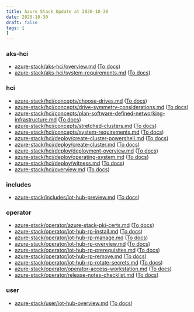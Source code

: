 ```yaml
---
title: Azure Stack Update at 2020-10-30
date: 2020-10-30
draft: false
tags: [
]
---
```


### aks-hci
- [azure-stack/aks-hci/overview.md](https://github.com/MicrosoftDocs/azure-stack-docs/compare/028a83d..df9f255#diff-1f5cbdd32969a5fad4a7dff44593ba234e2900ee4bfeb954448829ffc5218c3f) ([To docs](https://docs.microsoft.com/en-us/azure-stack/aks-hci/overview?WT.mc_id=AZ-MVP-5003408))
- [azure-stack/aks-hci/system-requirements.md](https://github.com/MicrosoftDocs/azure-stack-docs/compare/028a83d..df9f255#diff-ba50499be817eb2123215138e8a48b68f2b28a008832befc2c79d07d2e31e1c4) ([To docs](https://docs.microsoft.com/en-us/azure-stack/aks-hci/system-requirements?WT.mc_id=AZ-MVP-5003408))
    
### hci
- [azure-stack/hci/concepts/choose-drives.md](https://github.com/MicrosoftDocs/azure-stack-docs/compare/028a83d..df9f255#diff-afe551857735d19fcc8b5f3c5315e2ecd6478f9aac5f5945d69c99a5b42acd4f) ([To docs](https://docs.microsoft.com/en-us/azure-stack/hci/concepts/choose-drives?WT.mc_id=AZ-MVP-5003408))
- [azure-stack/hci/concepts/drive-symmetry-considerations.md](https://github.com/MicrosoftDocs/azure-stack-docs/compare/028a83d..df9f255#diff-23e2f14c2998902ee32dec246cbd6d10c083e19af1eab244421e483d9bbdefd1) ([To docs](https://docs.microsoft.com/en-us/azure-stack/hci/concepts/drive-symmetry-considerations?WT.mc_id=AZ-MVP-5003408))
- [azure-stack/hci/concepts/plan-software-defined-networking-infrastructure.md](https://github.com/MicrosoftDocs/azure-stack-docs/compare/028a83d..df9f255#diff-bad16f21dc0c18dcd1a3827aefb839efd45721208845225b8fc9d0a98e672815) ([To docs](https://docs.microsoft.com/en-us/azure-stack/hci/concepts/plan-software-defined-networking-infrastructure?WT.mc_id=AZ-MVP-5003408))
- [azure-stack/hci/concepts/stretched-clusters.md](https://github.com/MicrosoftDocs/azure-stack-docs/compare/028a83d..df9f255#diff-b1f254fccb4ce3f56a0c6f80ed7e30089a8f535b56d86e769b1d396663d6e689) ([To docs](https://docs.microsoft.com/en-us/azure-stack/hci/concepts/stretched-clusters?WT.mc_id=AZ-MVP-5003408))
- [azure-stack/hci/concepts/system-requirements.md](https://github.com/MicrosoftDocs/azure-stack-docs/compare/028a83d..df9f255#diff-8393a98fd69eaa8eb25ffa8e0239e2120b26053a29822063bc8b89f5c5fa0f52) ([To docs](https://docs.microsoft.com/en-us/azure-stack/hci/concepts/system-requirements?WT.mc_id=AZ-MVP-5003408))
- [azure-stack/hci/deploy/create-cluster-powershell.md](https://github.com/MicrosoftDocs/azure-stack-docs/compare/028a83d..df9f255#diff-165f1b321816dd37155663ecc7d142e64e1ce13e313fdb19a059b429c5bb13bc) ([To docs](https://docs.microsoft.com/en-us/azure-stack/hci/deploy/create-cluster-powershell?WT.mc_id=AZ-MVP-5003408))
- [azure-stack/hci/deploy/create-cluster.md](https://github.com/MicrosoftDocs/azure-stack-docs/compare/028a83d..df9f255#diff-2ecf308c634813758aecc17770ff275ec7c20bad184782c9d1818b31f08c0738) ([To docs](https://docs.microsoft.com/en-us/azure-stack/hci/deploy/create-cluster?WT.mc_id=AZ-MVP-5003408))
- [azure-stack/hci/deploy/deployment-overview.md](https://github.com/MicrosoftDocs/azure-stack-docs/compare/028a83d..df9f255#diff-229b35ab382cf05a8255d69708e2b0b9678116c78bf29c20350150b42ca4801d) ([To docs](https://docs.microsoft.com/en-us/azure-stack/hci/deploy/deployment-overview?WT.mc_id=AZ-MVP-5003408))
- [azure-stack/hci/deploy/operating-system.md](https://github.com/MicrosoftDocs/azure-stack-docs/compare/028a83d..df9f255#diff-99909f2194e80a06a9ae0690c5604cc8dea0396bc768829bd0f951bfc2472d80) ([To docs](https://docs.microsoft.com/en-us/azure-stack/hci/deploy/operating-system?WT.mc_id=AZ-MVP-5003408))
- [azure-stack/hci/deploy/witness.md](https://github.com/MicrosoftDocs/azure-stack-docs/compare/028a83d..df9f255#diff-fb19844f318011c9e35b3bbbbbd9c0f362c070e9aa4f3ae586d423112e0dd5c9) ([To docs](https://docs.microsoft.com/en-us/azure-stack/hci/deploy/witness?WT.mc_id=AZ-MVP-5003408))
- [azure-stack/hci/overview.md](https://github.com/MicrosoftDocs/azure-stack-docs/compare/028a83d..df9f255#diff-f9fba30337eb93bcd65be05863564a1d90430459bc6fd283f6b335f7c0141703) ([To docs](https://docs.microsoft.com/en-us/azure-stack/hci/overview?WT.mc_id=AZ-MVP-5003408))
    
### includes
- [azure-stack/includes/iot-hub-preview.md](https://github.com/MicrosoftDocs/azure-stack-docs/compare/028a83d..df9f255#diff-a6e6f3a8c7b62626b675752f64f8f46f9df9259045404aaffce35bff776fbc29) ([To docs](https://docs.microsoft.com/en-us/azure-stack/includes/iot-hub-preview?WT.mc_id=AZ-MVP-5003408))
    
### operator
- [azure-stack/operator/azure-stack-pki-certs.md](https://github.com/MicrosoftDocs/azure-stack-docs/compare/028a83d..df9f255#diff-3d7e2d669027258a1ab4551f4655290fb07e1c3348f4c3dd07206df30e270b31) ([To docs](https://docs.microsoft.com/en-us/azure-stack/operator/azure-stack-pki-certs?WT.mc_id=AZ-MVP-5003408))
- [azure-stack/operator/iot-hub-rp-install.md](https://github.com/MicrosoftDocs/azure-stack-docs/compare/028a83d..df9f255#diff-fcf24be8fb44107fbfa81ea1555d7206097705a668dca0e2759a1b2c60a05e98) ([To docs](https://docs.microsoft.com/en-us/azure-stack/operator/iot-hub-rp-install?WT.mc_id=AZ-MVP-5003408))
- [azure-stack/operator/iot-hub-rp-manage.md](https://github.com/MicrosoftDocs/azure-stack-docs/compare/028a83d..df9f255#diff-ec1a3ecab0e0ba47388536ad634261d932918a73dcc45aa900446aae3d235455) ([To docs](https://docs.microsoft.com/en-us/azure-stack/operator/iot-hub-rp-manage?WT.mc_id=AZ-MVP-5003408))
- [azure-stack/operator/iot-hub-rp-overview.md](https://github.com/MicrosoftDocs/azure-stack-docs/compare/028a83d..df9f255#diff-61b1dbd8b05050c820daeb167b4c39337d89d85c2732747a28cfe4b3b2303dd4) ([To docs](https://docs.microsoft.com/en-us/azure-stack/operator/iot-hub-rp-overview?WT.mc_id=AZ-MVP-5003408))
- [azure-stack/operator/iot-hub-rp-prerequisites.md](https://github.com/MicrosoftDocs/azure-stack-docs/compare/028a83d..df9f255#diff-1ef49fdaeb434fdf6dbd3faba3f8e36cb872026018fe9496196d0dd5193f4d2e) ([To docs](https://docs.microsoft.com/en-us/azure-stack/operator/iot-hub-rp-prerequisites?WT.mc_id=AZ-MVP-5003408))
- [azure-stack/operator/iot-hub-rp-remove.md](https://github.com/MicrosoftDocs/azure-stack-docs/compare/028a83d..df9f255#diff-519b4f48aa4aa9b6c427d22461dda3ed2245cf1e083f5e36fdf2e82824183d8f) ([To docs](https://docs.microsoft.com/en-us/azure-stack/operator/iot-hub-rp-remove?WT.mc_id=AZ-MVP-5003408))
- [azure-stack/operator/iot-hub-rp-rotate-secrets.md](https://github.com/MicrosoftDocs/azure-stack-docs/compare/028a83d..df9f255#diff-02fe621de41d042b4d999af5e83056dd8bc2a911d5e86ba29000f2f838b8139b) ([To docs](https://docs.microsoft.com/en-us/azure-stack/operator/iot-hub-rp-rotate-secrets?WT.mc_id=AZ-MVP-5003408))
- [azure-stack/operator/operator-access-workstation.md](https://github.com/MicrosoftDocs/azure-stack-docs/compare/028a83d..df9f255#diff-0f92696a35c1c5972f801d1e9aa49814a65cf4849e26fd391a16226de3c3154c) ([To docs](https://docs.microsoft.com/en-us/azure-stack/operator/operator-access-workstation?WT.mc_id=AZ-MVP-5003408))
- [azure-stack/operator/release-notes-checklist.md](https://github.com/MicrosoftDocs/azure-stack-docs/compare/028a83d..df9f255#diff-29535f06b78f358b911de24e5aa2dd080607e422efee11f91f4d4fa10578c37d) ([To docs](https://docs.microsoft.com/en-us/azure-stack/operator/release-notes-checklist?WT.mc_id=AZ-MVP-5003408))
    
### user
- [azure-stack/user/iot-hub-overview.md](https://github.com/MicrosoftDocs/azure-stack-docs/compare/028a83d..df9f255#diff-915a2e30ca250a456326073a417f28a6c11131182d686ac07702a3a2b6230b27) ([To docs](https://docs.microsoft.com/en-us/azure-stack/user/iot-hub-overview?WT.mc_id=AZ-MVP-5003408))
    
